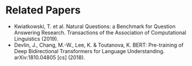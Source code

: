 # Related Papers

* Kwiatkowski, T. et al. Natural Questions: a Benchmark for Question Answering Research. Transactions of the Association of Computational Linguistics (2019).
* Devlin, J., Chang, M.-W., Lee, K. & Toutanova, K. BERT: Pre-training of Deep Bidirectional Transformers for Language Understanding. arXiv:1810.04805 [cs] (2018).

